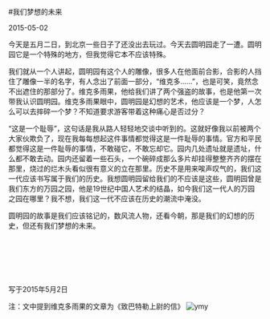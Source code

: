 #我们梦想的未来

2015-05-02

今天是五月二日，到北京一些日子了还没出去玩过。今天去圆明园走了一遭。圆明园它是一个特殊的地方，但我觉得它本不应该特殊。


我们就从一个人讲起，圆明园有这个人的雕像，很多人在他面前合影，合影的人挡住了雕像一半的名字，有人念出了前面一部分，“维克多……”，也是可笑，竟然念不出遮住的那部分了。维克多雨果，他给我们讲了两个强盗的故事，也是他第一次带我认识圆明园。维克多雨果眼中，圆明园是幻想的艺术，他应该是一个梦，人怎么可以去摔碎一个梦？不知道要求游客带着这种痛心是否过分？

“这是一个耻辱”，这句话是我从路人轻轻地交谈中听到的。这就好像我以前被两个大家伙欺负了，现在我每每想起这件事情都觉得这是一件耻辱的事情。官方和平民都觉得这是一件耻辱的事情，不敢碰它，不敢忘却它。园内几处遗址就是遗址，什么都不敢去动。园内还留着一些石头，一个碗碎成那么多片却挂得整整齐齐的摆在那里，烧过的烂木头看似很有意义的立在那里。历史不是用来唉声叹气的，我们这一代应该书写属于我们的历史。我想圆明园留给我们的不应该是这些，圆明园曾是我们东方的万园之园，他是19世纪中国人艺术的结晶，如今我们这一代人的万园之园在哪里？我不想，我们这一代不应该在历史的潮流中淹没。

圆明园的故事是我们应该铭记的，数风流人物，还看今朝，那是我们的幻想的历史，但还有我们梦想的未来。

&nbsp;

&nbsp;

&nbsp;

写于2015年5月2日

注：文中提到维克多雨果的文章为《致巴特勒上尉的信》
<img src="http://7u2k5i.com1.z0.glb.clouddn.com/yuanmingyuan_IMG_2789.JPG" alt="ymy" />
